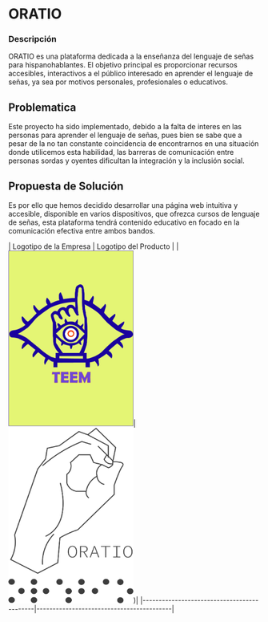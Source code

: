 # ORATIO

### Descripción

ORATIO es una plataforma dedicada a la enseñanza del lenguaje de señas para hispanohablantes. El objetivo principal es proporcionar recursos accesibles, interactivos a el público interesado en aprender el lenguaje de señas, ya sea por motivos personales, profesionales o educativos.

## Problematica

Este proyecto ha sido implementado, debido a la falta de interes en las personas para aprender el lenguaje de señas, pues bien se sabe que a pesar de la no tan constante coincidencia de encontrarnos en una situación donde utilicemos esta habilidad, las barreras de comunicación entre personas sordas y oyentes dificultan la integración y la inclusión social.

## Propuesta de Solución  

Es por ello que hemos decidido desarrollar una página web intuitiva y accesible, disponible en varios dispositivos, que ofrezca cursos de lenguaje de señas, esta plataforma tendrá contenido educativo en focado en la comunicación efectiva entre ambos bandos.


| Logotipo de la Empresa                                        | Logotipo del Producto                                              |
| <img src="LogoTEEM.jpg" alt="Imagen" width="250" height="350">|  <img src="Logo_Oratio.png" alt="Imagen" width="250" height="350">)|
|--------------------------------------------|------------------------------------------|

